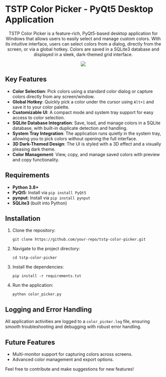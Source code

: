 <h1>TSTP Color Picker - PyQt5 Desktop Application</h1>

<p align="center">
TSTP Color Picker is a feature-rich, PyQt5-based desktop application for Windows that allows users to easily select and manage custom colors. 
With its intuitive interface, users can select colors from a dialog, directly from the screen, or via a global hotkey. 
Colors are saved in a SQLite3 database and displayed in a sleek, dark-themed grid interface.
</p>
<p align="center">
  <img src="https://github.com/user-attachments/assets/b7f7bf40-718b-47ac-86ff-ccb47ba8094b" />
</p>

<h2>Key Features</h2>
<ul>
  <li><strong>Color Selection</strong>: Pick colors using a standard color dialog or capture colors directly from any screen/window.</li>
  <li><strong>Global Hotkey</strong>: Quickly pick a color under the cursor using <code>Alt+1</code> and save it to your color palette.</li>
  <li><strong>Customizable UI</strong>: A compact mode and system tray support for easy access to color selection.</li>
  <li><strong>SQLite Database Integration</strong>: Save, load, and manage colors in a SQLite database, with built-in duplicate detection and handling.</li>
  <li><strong>System Tray Integration</strong>: The application runs quietly in the system tray, allowing you to pick colors without opening the full interface.</li>
  <li><strong>3D Dark-Themed Design</strong>: The UI is styled with a 3D effect and a visually pleasing dark theme.</li>
  <li><strong>Color Management</strong>: View, copy, and manage saved colors with preview and copy functionality.</li>
</ul>

<h2>Requirements</h2>
<ul>
  <li><strong>Python 3.8+</strong></li>
  <li><strong>PyQt5</strong>: Install via <code>pip install PyQt5</code></li>
  <li><strong>pynput</strong>: Install via <code>pip install pynput</code></li>
  <li><strong>SQLite3</strong> (built into Python)</li>
</ul>

<h2>Installation</h2>
<ol>
  <li>Clone the repository:
    <pre><code>git clone https://github.com/your-repo/tstp-color-picker.git</code></pre>
  </li>
  <li>Navigate to the project directory:
    <pre><code>cd tstp-color-picker</code></pre>
  </li>
  <li>Install the dependencies:
    <pre><code>pip install -r requirements.txt</code></pre>
  </li>
  <li>Run the application:
    <pre><code>python color_picker.py</code></pre>
  </li>
</ol>

<h2>Logging and Error Handling</h2>
<p>
All application activities are logged to a <code>color_picker.log</code> file, ensuring smooth troubleshooting and debugging with robust error handling.
</p>

<h2>Future Features</h2>
<ul>
  <li>Multi-monitor support for capturing colors across screens.</li>
  <li>Advanced color management and export options.</li>
</ul>

<p>Feel free to contribute and make suggestions for new features!</p>
